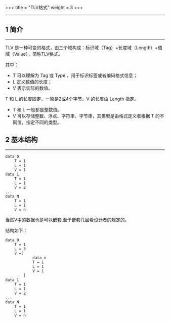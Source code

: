 +++
title = "TLV格式"
weight = 3
+++

<hr>

## 1 简介
<hr>

TLV 是一种可变的格式，由三个域构成：标识域（Tag）+长度域（Length）+值域（Value），简称TLV格式。

其中：
* T 可以理解为 Tag 或 Type ，用于标识标签或者编码格式信息；
* L 定义数值的长度；
* V 表示实际的数值。

T 和 L 的长度固定，一般是2或4个字节，V 的长度由 Length 指定。
* T 和 L 一般都是整数值。
* V 可以存储整数、浮点、字符串、字节串，其类型是由格式定义者根据 T 的不同值，指定不同的类型。

## 2 基本结构
<hr>

    data 0
        T = 1
        L = 1
        V = 1
    data 1
        T = 1
        L = 1
        V = 2
    ...
    data N
        T = 1
        L = 1
        V = n

当然V中的数据也是可以嵌套,至于嵌套几层看设计者的规定的。

结构如下：

    data 0
        T = 1
        L = 3
        V =[
                data x
                T = 1
                L = 1
                V = 1
            ]
    data 1
        T = 1
        L = 1
        V = 2
    ...
    data N
        T = 1
        L = 1
        V = n